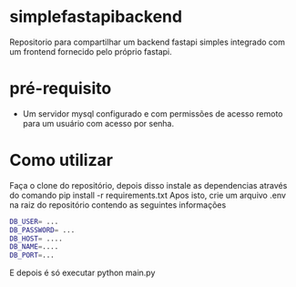 # simplefastapibackend
Repositorio para compartilhar um backend fastapi simples integrado com um frontend fornecido pelo próprio fastapi.

# pré-requisito
- Um servidor mysql configurado e com permissões de acesso remoto para um usuário com acesso por senha.

# Como utilizar
Faça o clone do repositório, depois disso instale as dependencias através do comando pip install -r requirements.txt 
Apos isto, crie um arquivo .env na raiz do repositório contendo as seguintes informações

```sh
DB_USER= ...
DB_PASSWORD= ...
DB_HOST= ....
DB_NAME=....
DB_PORT=...
```

E depois é só executar python main.py
